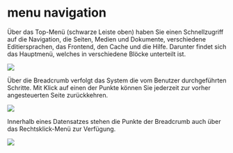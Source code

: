 # menu navigation

Über das Top-Menü (schwarze Leiste oben) haben Sie einen Schnellzugriff auf die Navigation, die Seiten, Medien und Dokumente, verschiedene Editiersprachen, das Frontend, den Cache und die Hilfe. Darunter findet sich das Hauptmenü, welches in verschiedene Blöcke unterteilt ist. 

![](bild6.png)

Über die Breadcrumb verfolgt das System die vom Benutzer durchgeführten Schritte. Mit Klick auf einen der Punkte können Sie jederzeit zur vorher angesteuerten Seite zurückkehren.

![](bild7.png)

Innerhalb eines Datensatzes stehen die Punkte der Breadcrumb auch über das Rechtsklick-Menü zur Verfügung. 

![](bild8.png)